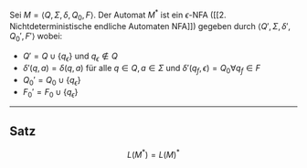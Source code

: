 Sei $M= \langle Q, \Sigma, \delta, Q_{0},F \rangle$. Der Automat $M^{*}$ ist ein $\epsilon \text{-NFA}$ ([[2. Nichtdeterministische endliche Automaten NFA]]) gegeben durch $\langle Q', \Sigma , \delta', Q_{0}', F' \rangle$ wobei:
- $Q'=Q \cup \{ q_{\epsilon} \}$ und $q_{\epsilon} \not \in Q$
- $\delta'(q,a)=\delta(q,a)$ für alle $q \in Q, a \in \Sigma$ und $\delta'(q_{f},\epsilon)=Q_{0} \forall q_{f} \in F$
- $Q_{0}'=Q_{0} \cup \{  q_{\epsilon} \}$
- $F_{0}'=F_{0} \cup \{  q_{\epsilon} \}$

---

## Satz
$$
L(M^{*})=L(M)^{*}
$$